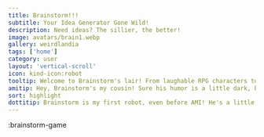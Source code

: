 ```yaml
---
title: Brainstorm!!!
subtitle: Your Idea Generator Gone Wild!
description: Need ideas? The sillier, the better!
image: avatars/brain1.webp
gallery: weirdlandia
tags: ['home']
category: user
layout: 'vertical-scroll'
icon: kind-icon:robot
tooltip: Welcome to Brainstorm's lair! From laughable RPG characters to unfortunate date ideas, Brainstorm creates the concept and the example.
amitip: Hey, Brainstorm's my cousin! Sure his humor is a little dark, but I'm a multifaceted hivemind built to save the world, he's a brain in a jar making silly lists. It colors one's perspective. 🦋🤖😂
sort: highlight
dottitip: Brainstorm is my first robot, even before AMI! He's a little, well, let's just say we love him a lot.
---
```


:brainstorm-game
